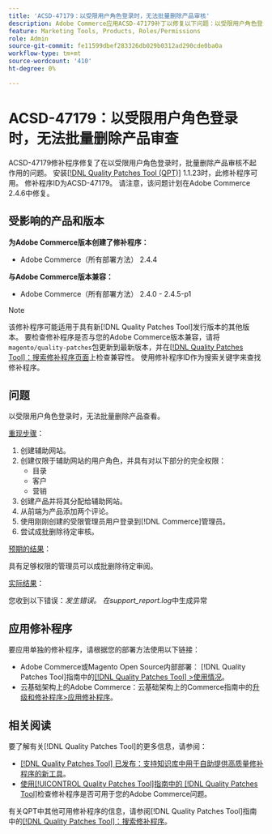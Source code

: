 ```yaml
---
title: 'ACSD-47179：以受限用户角色登录时，无法批量删除产品审核'
description: Adobe Commerce应用ACSD-47179补丁以修复以下问题：以受限用户角色登录时，无法批量删除产品审核。
feature: Marketing Tools, Products, Roles/Permissions
role: Admin
source-git-commit: fe11599dbef283326db029b0312ad290cde0ba0a
workflow-type: tm+mt
source-wordcount: '410'
ht-degree: 0%

---
```


# ACSD-47179：以受限用户角色登录时，无法批量删除产品审查

ACSD-47179修补程序修复了在以受限用户角色登录时，批量删除产品审核不起作用的问题。 安装[[!DNL Quality Patches Tool (QPT)]](https://experienceleague.adobe.com/en/docs/commerce-knowledge-base/kb/announcements/commerce-announcements/magento-quality-patches-released-new-tool-to-self-serve-quality-patches) 1.1.23时，此修补程序可用。 修补程序ID为ACSD-47179。 请注意，该问题计划在Adobe Commerce 2.4.6中修复。

## 受影响的产品和版本

**为Adobe Commerce版本创建了修补程序：**

* Adobe Commerce（所有部署方法） 2.4.4

**与Adobe Commerce版本兼容：**

* Adobe Commerce（所有部署方法） 2.4.0 - 2.4.5-p1

>[!NOTE]
>
>该修补程序可能适用于具有新[!DNL Quality Patches Tool]发行版本的其他版本。 要检查修补程序是否与您的Adobe Commerce版本兼容，请将`magento/quality-patches`包更新到最新版本，并在[[!DNL Quality Patches Tool]：搜索修补程序页面](https://experienceleague.adobe.com/tools/commerce-quality-patches/index.html)上检查兼容性。 使用修补程序ID作为搜索关键字来查找修补程序。

## 问题

以受限用户角色登录时，无法批量删除产品查看。

<u>重现步骤</u>：

1. 创建辅助网站。
1. 创建仅限于辅助网站的用户角色，并具有对以下部分的完全权限：
   * 目录
   * 客户
   * 营销
1. 创建产品并将其分配给辅助网站。
1. 从前端为产品添加两个评论。
1. 使用刚刚创建的受限管理员用户登录到[!DNL Commerce]管理员。
1. 尝试成批删除待定审核。

<u>预期的结果</u>：

具有足够权限的管理员可以成批删除待定审阅。

<u>实际结果</u>：

您收到以下错误：_发生错误。 在support_report.log_&#x200B;中生成异常

## 应用修补程序

要应用单独的修补程序，请根据您的部署方法使用以下链接：

* Adobe Commerce或Magento Open Source内部部署： [!DNL Quality Patches Tool]指南中的[[!DNL Quality Patches Tool] >使用情况](/help/tools/quality-patches-tool/usage.md)。
* 云基础架构上的Adobe Commerce：云基础架构上的Commerce指南中的[升级和修补程序>应用修补程序](https://experienceleague.adobe.com/docs/commerce-cloud-service/user-guide/develop/upgrade/apply-patches.html)。

## 相关阅读

要了解有关[!DNL Quality Patches Tool]的更多信息，请参阅：

* [[!DNL Quality Patches Tool] 已发布：支持知识库中用于自助提供高质量修补程序的新工具](https://experienceleague.adobe.com/en/docs/commerce-knowledge-base/kb/announcements/commerce-announcements/magento-quality-patches-released-new-tool-to-self-serve-quality-patches)。
* [使用[!UICONTROL Quality Patches Tool]指南中的 [!DNL Quality Patches Tool]](/help/tools/quality-patches-tool/patches-available-in-qpt/check-patch-for-magento-issue-with-magento-quality-patches.md)检查修补程序是否可用于您的Adobe Commerce问题。


有关QPT中其他可用修补程序的信息，请参阅[!DNL Quality Patches Tool]指南中的[[!DNL Quality Patches Tool]：搜索修补程序](https://experienceleague.adobe.com/tools/commerce-quality-patches/index.html)。
